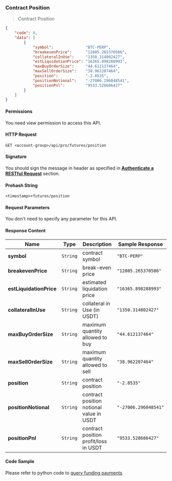 ### Contract Position

> Contract Position


```json
{
    "code": 0,
    "data": [
        {
            "symbol":              "BTC-PERP",
            "breakevenPrice":      "12805.265370586",
            "collateralInUse":     "1350.314802427",
            "estLiquidationPrice": "16365.898288993",
            "maxBuyOrderSize":     "44.612137464",
            "maxSellOrderSize":    "38.962207464",
            "position":            "-2.8535",
            "positionNotional":    "-27006.296048541",
            "positionPnl":         "9533.528686427"
        }
    ]
}
```

#### Permissions 

You need view permission to access this API.

#### HTTP Request

`GET <account-group>/api/pro/futures/position`

#### Signature

You should sign the message in header as specified in [**Authenticate a RESTful Request**](#sign-a-request) section.

#### Prehash String

`<timestamp>+futures/position`


#### Request Parameters 

You don't need to specify any parameter for this API.


#### Response Content

 Name                   | Type     | Description                              | Sample Response
----------------------- | -------- | ---------------------------------------- | -------------------------
**symbol**              | `String` | contract symbol                          | `"BTC-PERP"`
**breakevenPrice**      | `String` | break-even price                         | `"12805.265370586"`
**estLiquidationPrice** | `String` | estimated liquidation price              | `"16365.898288993"`
**collateralInUse**     | `String` | collateral in Use (in USDT)              | `"1350.314802427"`
**maxBuyOrderSize**     | `String` | maximum quantity allowed to buy          | `"44.612137464"`
**maxSellOrderSize**    | `String` | maximum quantity allowed to sell         | `"38.962207464"`
**position**            | `String` | contract position                        | `"-2.8535"`
**positionNotional**    | `String` | contract position notional value in USDT | `"-27006.296048541"`
**positionPnl**         | `String` | contract position profit/loss in USDT    | `"9533.528686427"`


#### Code Sample

Please refer to python code to [query funding payments](https://github.com/???/query-futures-position.py)


